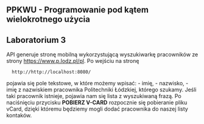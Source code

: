 ## PPKWU - Programowanie pod kątem wielokrotnego użycia

## Laboratorium 3

API generuje stronę mobilną wykorzystującą wyszukiwarkę pracowników ze strony https://www.p.lodz.pl/pl.
Po wejściu na stronę
```
  http://http://localhost:8080/

```
pojawia się pole tekstowe, w które możemy wpisać:
	- imię,
	- nazwisko,
	- imię z nazwiskiem
pracownika Politechniki Łódzkiej, którego szukamy. Jeśli taki pracownik istnieje, pojawia nam się lista z wyszukiwaną frazą.
Po naciśnięciu przycisku **POBIERZ V-CARD** rozpocznie się pobieranie pliku vCard, dzięki któremu będziemy mogli dodać pracownika do naszej listy kontaków.